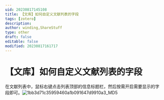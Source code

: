 ```yaml
---
uid: 20230817145108
title: 【文库】如何自定义文献列表的字段
tags: [zotero]
description: 
author: winding,ShareStuff
type: other
draft: false
editable: false
modified: 20230817161717
---
```


# 【文库】如何自定义文献列表的字段

在文献列表中，鼠标右键点击列表顶部的信息标题栏，然后按需开启需要显示的字段即可。![1bb3d71c35959460a1b091647d9910a3_MD5](https://cdn.pkmer.cn/images/202308171549096.webp!pkmer)
